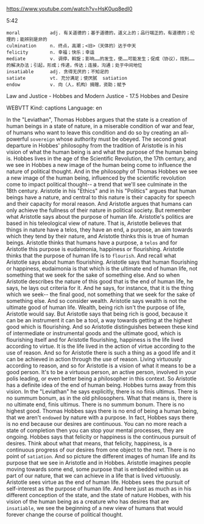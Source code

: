 https://www.youtube.com/watch?v=HsK0uq8edI0

5:42

```
moral           adj. 有关道德的；基于道德的，道义上的；品行端正的，有道德的；伦理的；能辨别是非的
culmination     n. 终点，高潮；<旧>（天体的）达于中天
felicity        n. 幸福；快乐；幸运
mediate         v. 调停，斡旋；影响……的发生，使……可能发生；促成（协议），找到……的解决办法；引起，形成；传递，传达；连接，沟通；处于中间地位  
insatiable      adj. 贪得无厌的；不知足的
satiate         vt. 充分满足；使厌腻  satiation
endow           v. 向（人，机构）捐赠，资助；赋予    
```

Law and Justice - Hobbes and Modern Justice - 17.5 Hobbes and Desire

WEBVTT Kind: captions Language: en  

In the "Leviathan", Thomas Hobbes argues that the state is a creation of human beings in a state of nature, in a miserable condition of war and fear, of humans who want to leave this condition and do so by creating an all-powerful `sovereign` whose authority must be obeyed. The second great departure in Hobbes' philosophy from the tradition of Aristotle is in his vision of what the human being is and what the purpose of the human being is. Hobbes lives in the age of the Scientific Revolution, the 17th century, and we see in Hobbes a new image of the human being come to influence the nature of political thought. And in the philosophy of Thomas Hobbes we see a new image of the human being, influenced by the scientific revolution come to impact political thought-- a trend that we'll see culminate in the 18th century. Aristotle in his "Ethics" and in his "Politics" argues that human beings have a nature, and central to this nature is their capacity for speech and their capacity for moral reason. And Aristotle argues that humans can only achieve the fullness of their nature in political society. But remember what Aristotle says about the purpose of human life. Aristotle's politics are based in his teleological view of nature. That is, Aristotle believes that things in nature have a telos, they have an end, a purpose, an aim towards which they tend by their nature, and Aristotle thinks this is true of human beings. Aristotle thinks that humans have a purpose, a `telos` and for Aristotle this purpose is eudaimonia, happiness or flourishing. Aristotle thinks that the purpose of human life is to `flourish`. And recall what Aristotle says about human flourishing. Aristotle says that human flourishing or happiness, eudaimonia is that which is the ultimate end of human life, not something that we seek for the sake of something else. And so when Aristotle describes the nature of this good that is the end of human life, he says, he lays out criteria for it. And he says, for instance, that it is the thing which we seek-- the final good, not something that we seek for the sake of something else. And so consider wealth. Aristotle says wealth is not the ultimate good of human life. Wealth, being rich isn't the purpose of life, Aristotle would say. But Aristotle says that being rich is good, because it can be an instrument it can be a tool, a way towards getting at the highest good which is flourishing. And so Aristotle distinguishes between these kind of intermediate or instrumental goods and the ultimate good, which is flourishing itself and for Aristotle flourishing, happiness is the life lived according to virtue. It is the life lived in the action of virtue according to the use of reason. And so for Aristotle there is such a thing as a good life and it can be achieved in action through the use of reason. Living virtuously according to reason, and so for Aristotle is a vision of what it means to be a good person. It's to be a virtuous person, an active person, involved in your polis leading, or even better being a philosopher in this context. So Aristotle has a definite idea of the end of human being. Hobbes turns away from this vision. In the "Leviathan" he says explicitly, there is no finis ultimus. There is no summum bonum, as in the old philosophers. What that means is, there is no ultimate end, finis ultimus. There is no summum bonum. There is no highest good. Thomas Hobbes says there is no end of being a human being, that we aren't `endowed` by nature with a purpose. In fact, Hobbes says there is no end because our desires are continuous. You can no more reach a state of completion then you can stop your mental processes, they are ongoing. Hobbes says that felicity or happiness is the continuous pursuit of desires. Think about what that means, that felicity, happiness, is a continuous progress of our desires from one object to the next. There is no point of `satiation`. And so picture the different images of human life and its purpose that we see in Aristotle and in Hobbes. Aristotle imagines people moving towards some end, some purpose that is embedded within us as part of our nature, that we can achieve in a life that is lived virtuously. Aristotle sees virtue as the end of human life. Hobbes sees the pursuit of self-interest as the purpose of human life. And here just as much as in his different conception of the state, and the state of nature Hobbes, with his vision of the human being as a creature who has desires that are `insatiable`, we see the beginning of a new view of humans that would forever change the course of political thought. 